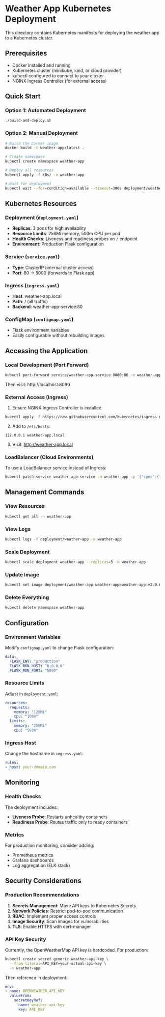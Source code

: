 # Weather App Kubernetes Deployment

This directory contains Kubernetes manifests for deploying the weather app to a Kubernetes cluster.

## Prerequisites

- Docker installed and running
- Kubernetes cluster (minikube, kind, or cloud provider)
- kubectl configured to connect to your cluster
- NGINX Ingress Controller (for external access)

## Quick Start

### Option 1: Automated Deployment
```bash
./build-and-deploy.sh
```

### Option 2: Manual Deployment
```bash
# Build the Docker image
docker build -t weather-app:latest .

# Create namespace
kubectl create namespace weather-app

# Deploy all resources
kubectl apply -f k8s/ -n weather-app

# Wait for deployment
kubectl wait --for=condition=available --timeout=300s deployment/weather-app -n weather-app
```

## Kubernetes Resources

### Deployment (`deployment.yaml`)
- **Replicas**: 3 pods for high availability
- **Resource Limits**: 256Mi memory, 500m CPU per pod
- **Health Checks**: Liveness and readiness probes on `/` endpoint
- **Environment**: Production Flask configuration

### Service (`service.yaml`)
- **Type**: ClusterIP (internal cluster access)
- **Port**: 80 → 5000 (forwards to Flask app)

### Ingress (`ingress.yaml`)
- **Host**: weather-app.local
- **Path**: / (all traffic)
- **Backend**: weather-app-service:80

### ConfigMap (`configmap.yaml`)
- Flask environment variables
- Easily configurable without rebuilding images

## Accessing the Application

### Local Development (Port Forward)
```bash
kubectl port-forward service/weather-app-service 8080:80 -n weather-app
```
Then visit: http://localhost:8080

### External Access (Ingress)
1. Ensure NGINX Ingress Controller is installed:
```bash
kubectl apply -f https://raw.githubusercontent.com/kubernetes/ingress-nginx/controller-v1.8.2/deploy/static/provider/cloud/deploy.yaml
```

2. Add to `/etc/hosts`:
```
127.0.0.1 weather-app.local
```

3. Visit: http://weather-app.local

### LoadBalancer (Cloud Environments)
To use a LoadBalancer service instead of Ingress:
```bash
kubectl patch service weather-app-service -n weather-app -p '{"spec":{"type":"LoadBalancer"}}'
```

## Management Commands

### View Resources
```bash
kubectl get all -n weather-app
```

### View Logs
```bash
kubectl logs -f deployment/weather-app -n weather-app
```

### Scale Deployment
```bash
kubectl scale deployment weather-app --replicas=5 -n weather-app
```

### Update Image
```bash
kubectl set image deployment/weather-app weather-app=weather-app:v2.0.0 -n weather-app
```

### Delete Everything
```bash
kubectl delete namespace weather-app
```

## Configuration

### Environment Variables
Modify `configmap.yaml` to change Flask configuration:
```yaml
data:
  FLASK_ENV: "production"
  FLASK_RUN_HOST: "0.0.0.0"
  FLASK_RUN_PORT: "5000"
```

### Resource Limits
Adjust in `deployment.yaml`:
```yaml
resources:
  requests:
    memory: "128Mi"
    cpu: "100m"
  limits:
    memory: "256Mi"
    cpu: "500m"
```

### Ingress Host
Change the hostname in `ingress.yaml`:
```yaml
rules:
- host: your-domain.com
```

## Monitoring

### Health Checks
The deployment includes:
- **Liveness Probe**: Restarts unhealthy containers
- **Readiness Probe**: Routes traffic only to ready containers

### Metrics
For production monitoring, consider adding:
- Prometheus metrics
- Grafana dashboards
- Log aggregation (ELK stack)

## Security Considerations

### Production Recommendations
1. **Secrets Management**: Move API keys to Kubernetes Secrets
2. **Network Policies**: Restrict pod-to-pod communication
3. **RBAC**: Implement proper access controls
4. **Image Security**: Scan images for vulnerabilities
5. **TLS**: Enable HTTPS with cert-manager

### API Key Security
Currently, the OpenWeatherMap API key is hardcoded. For production:
```bash
kubectl create secret generic weather-api-key \
  --from-literal=API_KEY=your-actual-api-key \
  -n weather-app
```

Then reference in deployment:
```yaml
env:
- name: OPENWEATHER_API_KEY
  valueFrom:
    secretKeyRef:
      name: weather-api-key
      key: API_KEY
```